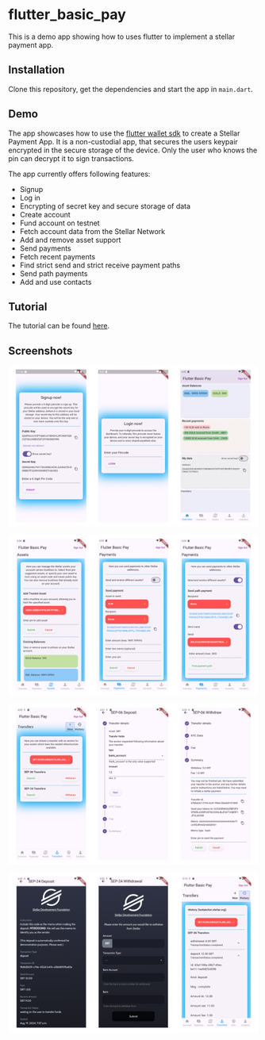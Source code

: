 # flutter_basic_pay
This is a demo app showing how to uses flutter to implement a stellar payment app.

## Installation

Clone this repository, get the dependencies and start the app in `main.dart`.

## Demo

The app showcases how to use the [flutter wallet sdk](https://github.com/Soneso/stellar_wallet_flutter_sdk/)
to create a Stellar Payment App. It is a non-custodial app, that secures the users keypair encrypted in the
secure storage of the device. Only the user who knows the pin can decrypt it to sign transactions.

The app currently offers following features:

- Signup
- Log in
- Encrypting of secret key and secure storage of data
- Create account
- Fund account on testnet
- Fetch account data from the Stellar Network
- Add and remove asset support
- Send payments
- Fetch recent payments
- Find strict send and strict receive payment paths
- Send path payments
- Add and use contacts


## Tutorial

The tutorial can be found [here](tutorial/README.md).

## Screenshots

![screenshots 1](/screenshots/screenshots-1.png)


![screenshots 2](/screenshots/screenshots-2.png)


![screenshots 3](/screenshots/screenshots-3.png)


![screenshots 4](/screenshots/screenshots-4.png)